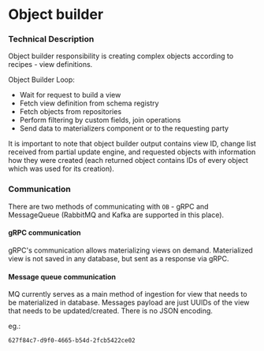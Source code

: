 # Object builder

### Technical Description
Object builder responsibility is creating complex objects according to recipes - view definitions.

Object Builder Loop:

- Wait for request to build a view
- Fetch view definition from schema registry
- Fetch objects from repositories
- Perform filtering by custom fields, join operations
- Send data to materializers component or to the requesting party

It is important to note that object builder output contains view ID, change list received from partial update engine,
and requested objects with information how they were created (each returned object contains IDs of every object which
was used for its creation).

### Communication
There are two methods of communicating with `OB` - gRPC and MessageQueue (RabbitMQ and Kafka are supported in this
place).

#### gRPC communication
gRPC's communication allows materializing views on demand. Materialized view is not saved in any database, but sent as a
response via gRPC.

#### Message queue communication
MQ currently serves as a main method of ingestion for view that needs to be materialized in database. Messages payload
are just UUIDs of the view that needs to be updated/created. There is no JSON encoding.

eg.:

```
627f84c7-d9f0-4665-b54d-2fcb5422ce02
```

